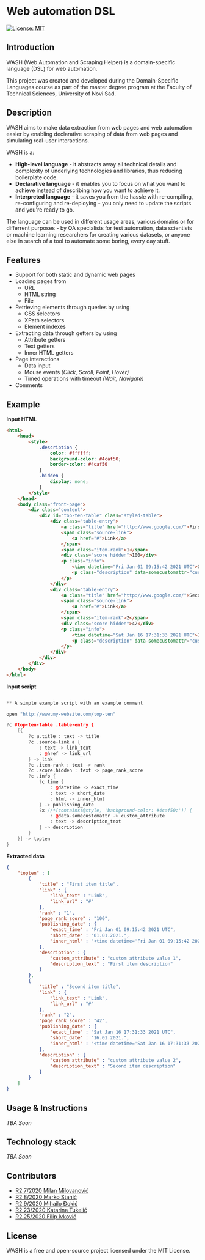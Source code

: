 
# Web automation DSL 

[![License: MIT](https://img.shields.io/badge/License-MIT-yellow.svg)](https://opensource.org/licenses/MIT) 

## Introduction

WASH (Web Automation and Scraping Helper) is a domain-specific language (DSL) for web automation.

This project was created and developed during the Domain-Specific Languages course as part of the master degree program at the Faculty of Technical Sciences, University of Novi Sad.

## Description

WASH aims to make data extraction from web pages and web automation easier by enabling declarative scraping of data from web pages and simulating real-user interactions.

WASH is a:
- **High-level language** - it abstracts away all technical details and complexity of underlying technologies and libraries, thus reducing boilerplate code.
- **Declarative language** - it enables you to focus on what you want to achieve instead of describing how you want to achieve it.
- **Interpreted language** - it saves you from the hassle with re-compiling, re-configuring and re-deploying - you only need to update the scripts and you're ready to go.

The language can be used in different usage areas, various domains or for differrent purposes - by QA specialists for test automation, data scientists or machine learning researchers for creating various datasets, or anyone else in search of a tool to automate some boring, every day stuff.

## Features
- Support for both static and dynamic web pages
- Loading pages from
    - URL
    - HTML string
    - File
- Retrieving elements through queries by using
    - CSS selectors
    - XPath selectors
    - Element indexes
- Extracting data through getters by using
    - Attribute getters
    - Text getters
    - Inner HTML getters
- Page interactions
    - Data input 
    - Mouse events *(Click, Scroll, Point, Hover)*
    - Timed operations with timeout *(Wait, Navigate)*
- Comments

## Example

**Input HTML**

```html
<html>
    <head>
        <style>
            .description {
                color: #ffffff;
                background-color: #4caf50;
                border-color: #4caf50
            }
            .hidden {
                display: none;
            }
        </style>
    </head>
    <body class="front-page">
        <div class="content">
            <div id="top-ten-table" class="styled-table">
                <div class="table-entry">
                    <a class="title" href="http://www.google.com/">First item title</a>
                    <span class="source-link">
                        <a href="#">Link</a>
                    </span>
                    <span class="item-rank">1</span>
                    <div class="score hidden">100</div>
                    <p class="info">
                        <time datetime="Fri Jan 01 09:15:42 2021 UTC">01.01.2021.</time>
                        <p class="description" data-somecustomattr="custom attribute value 1">First item description</p>
                    </p>
                </div>
                <div class="table-entry">
                    <a class="title" href="http://www.google.com/">Second item title</a>
                    <span class="source-link">
                        <a href="#">Link</a>
                    </span>
                    <span class="item-rank">2</span>
                    <div class="score hidden">42</div>
                    <p class="info">
                        <time datetime="Sat Jan 16 17:31:33 2021 UTC">16.01.2021.</time>
                        <p class="description" data-somecustomattr="custom attribute value 2">Second item description</p>
                    </p>
                </div>
            </div>
        </div>
    </body>
</html>
```

**Input script**

```cpp

** A simple example script with an example comment

open "http://www.my-website.com/top-ten"    

?c #top-ten-table .table-entry {
    [{
        ?c a.title : text -> title
        ?c .source-link a {
            : text -> link_text
            : @href -> link_url
        } -> link
        ?c .item-rank : text -> rank
        ?c .score.hidden : text -> page_rank_score
        ?c .info {
            ?c time {
                : @datetime -> exact_time
                : text -> short_date
                : html -> inner_html
            } -> publishing_date
            ?x //*[contains(@style, 'background-color: #4caf50;')] {
                : @data-somecustomattr -> custom_attribute
                : text -> description_text
            } -> description
        }
    }] -> topten
}
```

**Extracted data**

```json
{
    "topten" : [
        {
            "title" : "First item title",
            "link" : {
                "link_text" : "Link",
                "link_url" : "#"
            },
            "rank" : "1",
            "page_rank_score" : "100",
            "publishing_date" : {
                "exact_time" : "Fri Jan 01 09:15:42 2021 UTC",
                "short_date" : "01.01.2021.",
                "inner_html" : "<time datetime='Fri Jan 01 09:15:42 2021 UTC'>01.01.2021.</time>"
            },
            "description" : {
                "custom_attribute" : "custom attribute value 1",
                "description_text" : "First item description"
            }
        },
        {
            "title" : "Second item title",
            "link" : {
                "link_text" : "Link",
                "link_url" : "#"
            },
            "rank" : "2",
            "page_rank_score" : "42",
            "publishing_date" : {
                "exact_time" : "Sat Jan 16 17:31:33 2021 UTC",
                "short_date" : "16.01.2021.",
                "inner_html" : "<time datetime='Sat Jan 16 17:31:33 2021 UTC'>16.01.2021.</time>"
            },
            "description" : {
                "custom_attribute" : "custom attribute value 2",
                "description_text" : "Second item description"
            }
        }
    ]
}
```

## Usage & Instructions

*TBA Soon*

## Technology stack

*TBA Soon*

## Contributors

- [R2 7/2020 Milan Milovanović](https://github.com/m-milovanovic)
- [R2 8/2020 Marko Stanić](https://github.com/Marko131)
- [R2 9/2020 Mihailo Đokić](https://github.com/mdjokic)
- [R2 23/2020 Katarina Tukelić](https://github.com/ktukelic)
- [R2 25/2020 Filip Ivković](https://github.com/fivkovic)

## License
WASH is a free and open-source project licensed under the MIT License.




